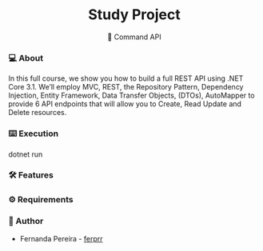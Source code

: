 <h1 align="center">Study Project</h1>

<p align="center">🚀 Command API </p>

### 💻 About

In this full course, we show you how to build a full REST API using .NET Core 3.1. We’ll employ MVC, REST, the Repository Pattern, Dependency Injection, Entity Framework, Data Transfer Objects, (DTOs), AutoMapper to provide 6 API endpoints that will allow you to Create, Read Update and Delete resources.

### ⌨️ Execution

dotnet run

### 🛠 Features


### ⚙️ Requirements


### :bust_in_silhouette: Author

* Fernanda Pereira - [ferprr](https://github.com/ferprr)